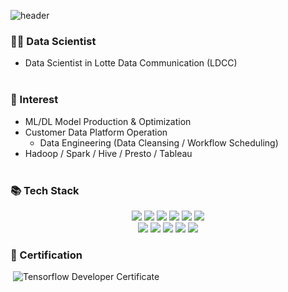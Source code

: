 ![header](https://capsule-render.vercel.app/api?type=waving&color=auto&height=300&section=header&text=Hi✋&fontSize=70&animation=twinkling)

### 👨‍💻 Data Scientist
- Data Scientist in Lotte Data Communication (LDCC)
</br></br>

### 🤔 Interest
- ML/DL Model Production & Optimization
- Customer Data Platform Operation
  - Data Engineering (Data Cleansing / Workflow Scheduling)
- Hadoop / Spark / Hive / Presto / Tableau 
</br></br>

### 📚 Tech Stack
<div align=center>    
<img src="https://img.shields.io/badge/python-3776AB?style=for-the-badge&logo=python&logoColor=white"> 
<img src="https://img.shields.io/badge/scikit-learn-F7931E?style=for-the-badge&logo=scikit-learn&logoColor=white"> 
<img src="https://img.shields.io/badge/tensorflow-FF6F00?style=for-the-badge&logo=tensorflow&logoColor=white"> 
<img src="https://img.shields.io/badge/pytorch-EE4C2C?style=for-the-badge&logo=pytorch&logoColor=white"> 
<img src="https://img.shields.io/badge/apachespark-E25A1C?style=for-the-badge&logo=apachespark&logoColor=white">
<img src="https://img.shields.io/badge/tableau-E97627?style=for-the-badge&logo=tableau&logoColor=white">
</br>
<img src="https://img.shields.io/badge/mysql-4479A1?style=for-the-badge&logo=mysql&logoColor=white">
<img src="https://img.shields.io/badge/postgresql-4169E1?style=for-the-badge&logo=postgresql&logoColor=white">
<img src="https://img.shields.io/badge/presto-5890FF?style=for-the-badge&logo=presto&logoColor=white">
<img src="https://img.shields.io/badge/apachehive-FDEE21?style=for-the-badge&logo=apachehive&logoColor=white">
<img src="https://img.shields.io/badge/apachehadoop-66CCFF?style=for-the-badge&logo=apachehadoop&logoColor=white">
</div>

### 🪪 Certification
 &nbsp;![Tensorflow Developer Certificate](https://img.shields.io/badge/Tensorflow%20Developer%20Certificate-FF6F00.svg?logo=Tensorflow&logoColor=white)
